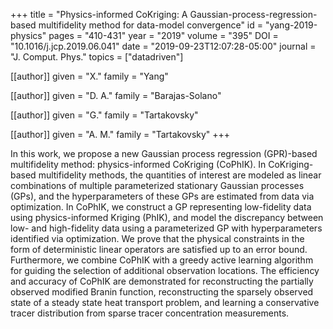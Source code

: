+++
title   = "Physics-informed CoKriging: A Gaussian-process-regression-based multifidelity method for data-model convergence"
id      = "yang-2019-physics"
pages   = "410-431"
year    = "2019"
volume  = "395"
DOI     = "10.1016/j.jcp.2019.06.041"
date    = "2019-09-23T12:07:28-05:00"
journal = "J. Comput. Phys."
topics  = ["datadriven"]

[[author]]
	given = "X."
	family = "Yang"

[[author]]
	given = "D. A."
	family = "Barajas-Solano"

[[author]]
	given = "G."
	family = "Tartakovsky"

[[author]]
	given = "A. M."
	family = "Tartakovsky"
+++

In this work, we propose a new Gaussian process regression (GPR)-based multifidelity method: physics-informed CoKriging (CoPhIK).  In CoKriging-based multifidelity methods, the quantities of interest are modeled as linear combinations of multiple parameterized stationary Gaussian processes (GPs), and the hyperparameters of these GPs are estimated from data via optimization.  In CoPhIK, we construct a GP representing low-fidelity data using physics-informed Kriging (PhIK), and model the discrepancy between low- and high-fidelity data using a parameterized GP with hyperparameters identified via optimization.  We prove that the physical constraints in the form of deterministic linear operators are satisfied up to an error bound.  Furthermore, we combine CoPhIK with a greedy active learning algorithm for guiding the selection of additional observation locations.  The efficiency and accuracy of CoPhIK are demonstrated for reconstructing the partially observed modified Branin function, reconstructing the sparsely observed state of a steady state heat transport problem, and learning a conservative tracer distribution from sparse tracer concentration measurements.
